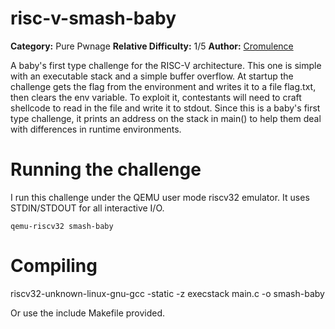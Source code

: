 # risc-v-smash-baby

**Category:** Pure Pwnage
**Relative Difficulty:** 1/5
**Author:** [Cromulence](https://cromulence.com/)

A baby's first type challenge for the RISC-V architecture. This one is simple with an executable stack and a simple buffer overflow. At startup the challenge gets the flag from the environment and writes it to a file flag.txt, then clears the env variable. To exploit it, contestants will need to craft shellcode to read in the file and write it to stdout. Since this is a baby's first type challenge, it prints an address on the stack in main() to help them deal with differences in runtime environments. 


# Running the challenge

I run this challenge under the QEMU user mode riscv32 emulator. It uses STDIN/STDOUT for all interactive I/O.

    qemu-riscv32 smash-baby

# Compiling

riscv32-unknown-linux-gnu-gcc -static -z execstack  main.c -o smash-baby 

Or use the include Makefile provided.



